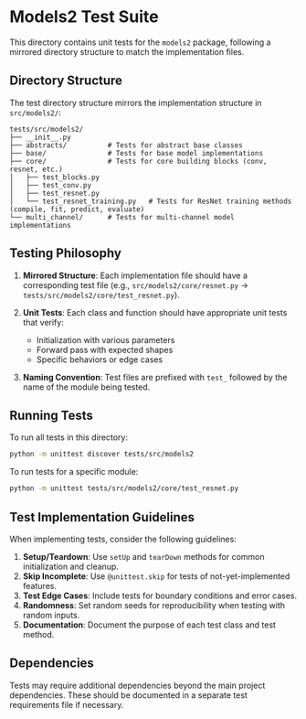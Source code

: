 # Models2 Test Suite

This directory contains unit tests for the `models2` package, following a mirrored directory structure to match the implementation files.

## Directory Structure

The test directory structure mirrors the implementation structure in `src/models2/`:

```
tests/src/models2/
├── __init__.py
├── abstracts/          # Tests for abstract base classes
├── base/               # Tests for base model implementations
├── core/               # Tests for core building blocks (conv, resnet, etc.)
│   ├── test_blocks.py
│   ├── test_conv.py
│   ├── test_resnet.py
│   └── test_resnet_training.py   # Tests for ResNet training methods (compile, fit, predict, evaluate)
└── multi_channel/      # Tests for multi-channel model implementations
```

## Testing Philosophy

1. **Mirrored Structure**: Each implementation file should have a corresponding test file (e.g., `src/models2/core/resnet.py` → `tests/src/models2/core/test_resnet.py`).

2. **Unit Tests**: Each class and function should have appropriate unit tests that verify:
   - Initialization with various parameters
   - Forward pass with expected shapes
   - Specific behaviors or edge cases

3. **Naming Convention**: Test files are prefixed with `test_` followed by the name of the module being tested.

## Running Tests

To run all tests in this directory:

```bash
python -m unittest discover tests/src/models2
```

To run tests for a specific module:

```bash
python -m unittest tests/src/models2/core/test_resnet.py
```

## Test Implementation Guidelines

When implementing tests, consider the following guidelines:

1. **Setup/Teardown**: Use `setUp` and `tearDown` methods for common initialization and cleanup.
2. **Skip Incomplete**: Use `@unittest.skip` for tests of not-yet-implemented features.
3. **Test Edge Cases**: Include tests for boundary conditions and error cases.
4. **Randomness**: Set random seeds for reproducibility when testing with random inputs.
5. **Documentation**: Document the purpose of each test class and test method.

## Dependencies

Tests may require additional dependencies beyond the main project dependencies. These should be documented in a separate test requirements file if necessary.
